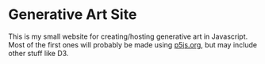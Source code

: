 # Generative Art Site

This is my small website for creating/hosting generative art in Javascript. Most of the first ones will probably be made using [p5js.org](https://p5js.org), but may include other stuff like D3. 
